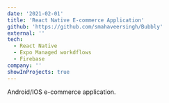 ```yaml
---
date: '2021-02-01'
title: 'React Native E-commerce Application'
github: 'https://github.com/smahaveersingh/Bubbly'
external: ''
tech:
  - React Native
  - Expo Managed workdflows
  - Firebase
company: ''
showInProjects: true
---
```


Android/IOS e-commerce application.
